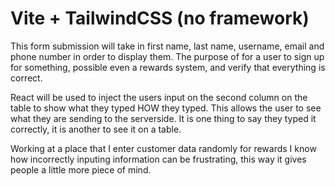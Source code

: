 # Vite + TailwindCSS (no framework)

This form submission will take in first name, last name, username, email and phone number in order to display them. The purpose of for a user to sign up for something, possible even a rewards system, and verify that everything is correct.

React will be used to inject the users input on the second column on the table to show what they typed HOW they typed. This allows the user to see what they are sending to the serverside. It is one thing to say they typed it correctly, it is another to see it on a table.

Working at a place that I enter customer data randomly for rewards I know how incorrectly inputing information can be frustrating, this way it gives people a little more piece of mind.
